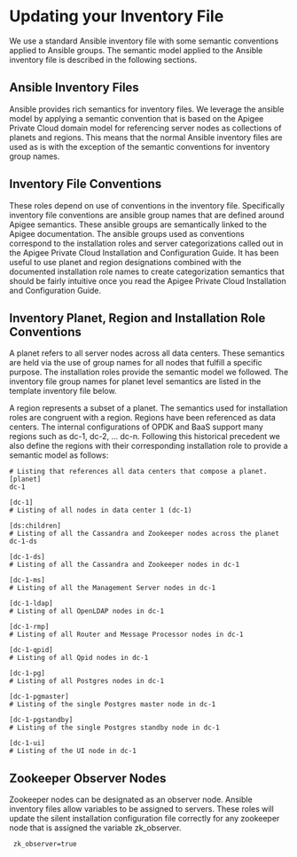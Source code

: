 Updating your Inventory File
============================

We use a standard Ansible inventory file with some semantic conventions 
applied to Ansible groups. The semantic model applied to the Ansible 
inventory file is described in the following sections.
 
## Ansible Inventory Files
Ansible provides rich semantics for inventory files. We leverage the 
ansible model by applying a semantic convention that is based on the 
Apigee Private Cloud domain model for referencing server nodes as 
collections of planets and regions. This means that the normal Ansible 
inventory files are used as is with the exception of the semantic 
conventions for inventory group names. 

## Inventory File Conventions
These roles depend on use of conventions in the inventory file. 
Specifically inventory file conventions are ansible group names that
are defined around Apigee semantics. These ansible groups are 
semantically linked to the Apigee documentation. The ansible groups used as
conventions correspond to the installation roles and server 
categorizations called out in the Apigee Private Cloud Installation and 
Configuration Guide. It has been useful to use planet and region 
designations combined with the documented installation role names to 
create categorization semantics that should be fairly intuitive once you 
read the Apigee Private Cloud Installation and Configuration Guide. 
   
## Inventory Planet, Region and Installation Role Conventions
A planet refers to all server nodes across all data centers. These 
semantics are held via the use of group names for all nodes that fulfill 
a specific purpose. The installation roles provide the semantic model we 
followed. The inventory file group names for planet level semantics are 
listed in the template inventory file below. 

A region represents a subset of a planet. The semantics used for
installation roles are congruent with a region. Regions have been
referenced as data centers. The internal configurations of OPDK and BaaS 
support many regions such as dc-1, dc-2, ... dc-n. Following this
historical precedent we also define the regions with their corresponding 
installation role to provide a semantic model as follows:
 
    # Listing that references all data centers that compose a planet. 
    [planet]
    dc-1

    [dc-1]
    # Listing of all nodes in data center 1 (dc-1)
    
    [ds:children]
    # Listing of all the Cassandra and Zookeeper nodes across the planet
    dc-1-ds
    
    [dc-1-ds]
    # Listing of all the Cassandra and Zookeeper nodes in dc-1
    
    [dc-1-ms]
    # Listing of all the Management Server nodes in dc-1
     
    [dc-1-ldap]
    # Listing of all OpenLDAP nodes in dc-1
    
    [dc-1-rmp]
    # Listing of all Router and Message Processor nodes in dc-1
    
    [dc-1-qpid]
    # Listing of all Qpid nodes in dc-1
    
    [dc-1-pg]
    # Listing of all Postgres nodes in dc-1
    
    [dc-1-pgmaster]
    # Listing of the single Postgres master node in dc-1
    
    [dc-1-pgstandby]
    # Listing of the single Postgres standby node in dc-1
    
    [dc-1-ui]
    # Listing of the UI node in dc-1
    
## Zookeeper Observer Nodes
Zookeeper nodes can be designated as an observer node. Ansible inventory 
files allow variables to be assigned to servers. These roles will update 
the silent installation configuration file correctly for any zookeeper 
node that is assigned the variable zk_observer.
  
     zk_observer=true

